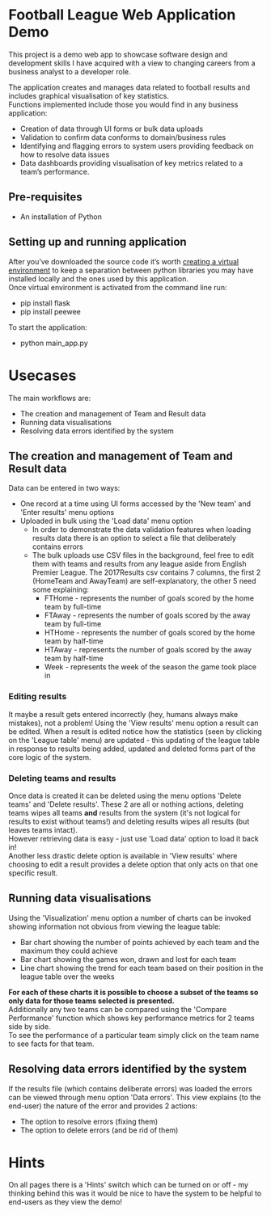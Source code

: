 # Football League Web Application Demo
This project is a demo web app to showcase software design and development skills I have acquired with a view to changing careers from a business analyst to a developer role.  

The application creates and manages data related to football results and includes graphical visualisation of key statistics.  
Functions implemented include those you would find in any business application:
* Creation of data through UI forms or bulk data uploads
* Validation to confirm data conforms to domain/business rules
* Identifying and flagging errors to system users providing feedback on how to resolve data issues
* Data dashboards providing visualisation of key metrics related to a team’s performance.  
## Pre-requisites
* An installation of Python
## Setting up and running application
After you’ve downloaded the source code it’s worth [creating a virtual environment](https://uoa-eresearch.github.io/eresearch-cookbook/recipe/2014/11/26/python-virtual-env/) to keep a separation between python libraries you may have installed locally and the ones used by this application.  
Once virtual environment is activated from the command line run:  
* pip install flask
* pip install peewee  
   
To start the application:  
* python main_app.py

# Usecases
The main workflows are:
* The creation and management of Team and Result data
* Running data visualisations
* Resolving data errors identified by the system

## The creation and management of Team and Result data
Data can be entered in two ways:
* One record at a time using UI forms accessed by the 'New team' and 'Enter results' menu options
* Uploaded in bulk using the 'Load data' menu option
  * In order to demonstrate the data validation features when loading results data there is an option to select a file that deliberately contains errors
  * The bulk uploads use CSV files in the background, feel free to edit them with teams and results from any league aside from English Premier League. The 2017Results csv contains 7 columns, the first 2 (HomeTeam and AwayTeam) are self-explanatory, the other 5 need some explaining:
    * FTHome - represents the number of goals scored by the home team by full-time
    * FTAway - represents the number of goals scored by the away team by full-time
    * HTHome - represents the number of goals scored by the home team by half-time
    * HTAway - represents the number of goals scored by the away team by half-time
    * Week - represents the week of the season the game took place in
    
### Editing results
It maybe a result gets entered incorrectly (hey, humans always make mistakes), not a problem! Using the 'View results' menu option a result can be edited. When a result is edited notice how the statistics (seen by clicking on the 'League table' menu) are updated - this updating of the league table in response to results being added, updated and deleted forms part of the core logic of the system.

### Deleting teams and results
Once data is created it can be deleted using the menu options 'Delete teams' and 'Delete results'. These 2 are all or nothing actions, deleting teams wipes all teams __and__ results from the system (it's not logical for results to exist without teams!) and deleting results wipes all results (but leaves teams intact).  
However retrieving data is easy - just use 'Load data' option to load it back in!  
Another less drastic delete option is available in 'View results' where choosing to edit a result provides a delete option that only acts on that one specific result.

## Running data visualisations
Using the 'Visualization' menu option a number of charts can be invoked showing information not obvious from viewing the league table:
* Bar chart showing the number of points achieved by each team and the maximum they could achieve 
* Bar chart showing the games won, drawn and lost for each team
* Line chart showing the trend for each team based on their position in the league table over the weeks

__For each of these charts it is possible to choose a subset of the teams so only data for those teams selected is presented.__    
Additionally any two teams can be compared using the 'Compare Performance' function which shows key performance metrics for 2 teams side by side.  
To see the performance of a particular team simply click on the team name to see facts for that team.

## Resolving data errors identified by the system
If the results file (which contains deliberate errors) was loaded the errors can be viewed through menu option 'Data errors'. This view explains (to the end-user) the nature of the error and provides 2 actions:
* The option to resolve errors (fixing them)
* The option to delete errors (and be rid of them)

# Hints
On all pages there is a 'Hints' switch which can be turned on or off - my thinking behind this was it would be nice to have the system to be helpful to end-users as they view the demo! 
